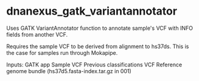 # dnanexus_gatk_variantannotator

Uses GATK VariantAnnotator function to annotate sample's VCF with INFO fields from another VCF.

Requires the sample VCF to be derived from alignment to hs37ds.
This is the case for samples run through Mokapipe.

Inputs:
GATK app
Sample VCF
Previous classifications VCF
Reference genome bundle (hs37d5.fasta-index.tar.gz in 001)
